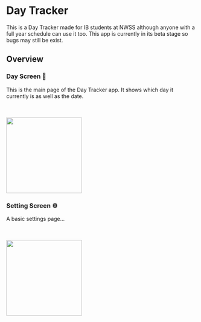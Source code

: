 # Day Tracker

This is a Day Tracker made for IB students at NWSS although anyone with a full year schedule can use it too. This app is currently in its beta stage so bugs may still be exist. 

## Overview

### Day Screen 📅
This is the main page of the Day Tracker app. It shows which day it currently is as well as the date.

<br/>
<br/>

<img src="https://cdn.discordapp.com/attachments/942599518782910470/1041247968210194512/IMG_0645-min.png" width="200"/>

### Setting Screen ⚙️
A basic settings page...

<br/>
<br/>

<img src="https://cdn.discordapp.com/attachments/942599518782910470/1039048428161871913/IMG_0644.png" width="200"/>